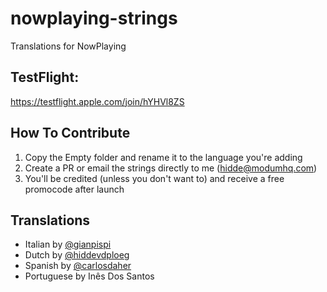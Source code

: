 # nowplaying-strings
Translations for NowPlaying

## TestFlight:
https://testflight.apple.com/join/hYHVl8ZS

## How To Contribute
1. Copy the Empty folder and rename it to the language you're adding
2. Create a PR or email the strings directly to me (hidde@modumhq.com)
3. You'll be credited (unless you don't want to) and receive a free promocode after launch


## Translations
- Italian by [@gianpispi](https://github.com/gianpispi)
- Dutch by [@hiddevdploeg](https://github.com/hiddevdploeg)
- Spanish by [@carlosdaher](https://github.com/carlosdaher)
- Portuguese by Inês Dos Santos
